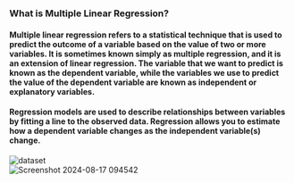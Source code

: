 <h3>What is Multiple Linear Regression?</h3>
<h4>Multiple linear regression refers to a statistical technique that is used to predict the outcome of a variable based on the value of two or more variables. It is sometimes known simply as multiple regression, and it is an extension of linear regression. The variable that we want to predict is known as the dependent variable, while the variables we use to predict the value of the dependent variable are known as independent or explanatory variables.</h4>
<h4>Regression models are used to describe relationships between variables by fitting a line to the observed data. Regression allows you to estimate how a dependent variable changes as the independent variable(s) change.</h4>

![dataset](https://github.com/user-attachments/assets/e66b14e8-b287-4488-8a8a-73aa1440044c)
<br>
![Screenshot 2024-08-17 094542](https://github.com/user-attachments/assets/b07b768c-8374-4f38-a005-56fc3f5fe113)
